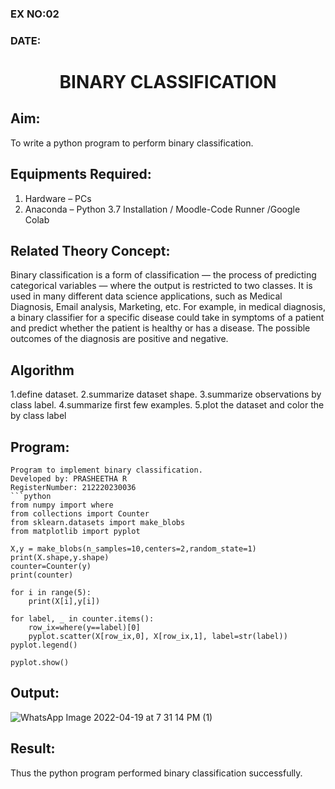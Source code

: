 ### EX NO:02
### DATE:
# <p align="center">BINARY CLASSIFICATION<p/>
## Aim:
To write a python program to perform binary classification.

## Equipments Required:
1. Hardware – PCs
2. Anaconda – Python 3.7 Installation / Moodle-Code Runner /Google Colab

## Related Theory Concept:
Binary classification is a form of classification — the process of predicting categorical variables — where the output is restricted to two classes. It is used in many different data science applications, such as Medical Diagnosis, Email analysis, Marketing, etc. For example, in medical diagnosis, a binary classifier for a specific disease could take in symptoms of a patient and predict whether the patient is healthy or has a disease. The possible outcomes of the diagnosis are positive and negative.

## Algorithm
1.define dataset. 
2.summarize dataset shape.
3.summarize observations by class label. 
4.summarize first few examples.
5.plot the dataset and color the by class label

## Program:
```
Program to implement binary classification.
Developed by: PRASHEETHA R
RegisterNumber: 212220230036 
```python
from numpy import where
from collections import Counter
from sklearn.datasets import make_blobs
from matplotlib import pyplot

X,y = make_blobs(n_samples=10,centers=2,random_state=1)
print(X.shape,y.shape)
counter=Counter(y)
print(counter)

for i in range(5):
    print(X[i],y[i])
    
for label, _ in counter.items():
    row_ix=where(y==label)[0]
    pyplot.scatter(X[row_ix,0], X[row_ix,1], label=str(label))
pyplot.legend()

pyplot.show()
```

## Output:
![WhatsApp Image 2022-04-19 at 7 31 14 PM (1)](https://user-images.githubusercontent.com/75234942/164038590-61ab71e3-9b38-463a-b81e-5e40e709cd5d.jpeg)


## Result:
Thus the python program performed binary classification successfully.
